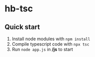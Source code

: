 # hb-tsc

## Quick start
1. Install node modules with ```npm install```
2. Compile typescript code with ```npx tsc```
3. Run ```node app.js``` in **/js** to start
